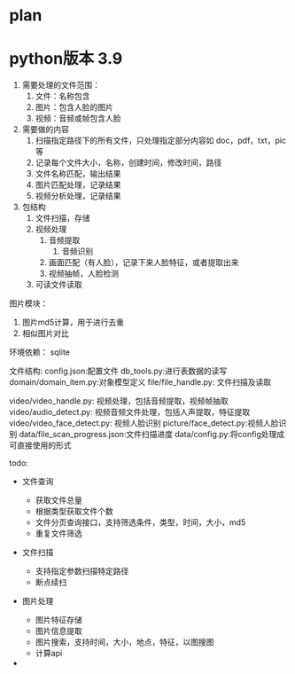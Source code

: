 # plan
# python版本 3.9
1. 需要处理的文件范围：
    1. 文件：名称包含
    2. 图片：包含人脸的图片
    3. 视频：音频或帧包含人脸
2. 需要做的内容
    1. 扫描指定路径下的所有文件，只处理指定部分内容如 doc，pdf，txt，pic 等
    2. 记录每个文件大小，名称，创建时间，修改时间，路径
    3. 文件名称匹配，输出结果
    4. 图片匹配处理，记录结果
    5. 视频分析处理，记录结果
3. 包结构
    1. 文件扫描，存储
    2. 视频处理
        1. 音频提取
            1. 音频识别
        2. 画面匹配（有人脸），记录下来人脸特征，或者提取出来
        3. 视频抽帧，人脸检测
    3. 可读文件读取

图片模块：
1. 图片md5计算，用于进行去重
2. 相似图片对比



环境依赖：
sqlite

文件结构:
config.json:配置文件
db_tools.py:进行表数据的读写
domain/domain_item.py:对象模型定义
file/file_handle.py: 文件扫描及读取

video/video_handle.py: 视频处理，包括音频提取，视频帧抽取
video/audio_detect.py: 视频音频文件处理，包括人声提取，特征提取
video/video_face_detect.py: 视频人脸识别
picture/face_detect.py:视频人脸识别
data/file_scan_progress.json:文件扫描进度
data/config.py:将config处理成可直接使用的形式



todo:
- 文件查询
  - 获取文件总量
  - 根据类型获取文件个数
  - 文件分页查询接口，支持筛选条件，类型，时间，大小，md5
  - 重复文件筛选
- 文件扫描
  - 支持指定参数扫描特定路径
  - 断点续扫

- 图片处理
  - 图片特征存储
  - 图片信息提取
  - 图片搜索，支持时间，大小，地点，特征，以图搜图
  - 计算api
- 






